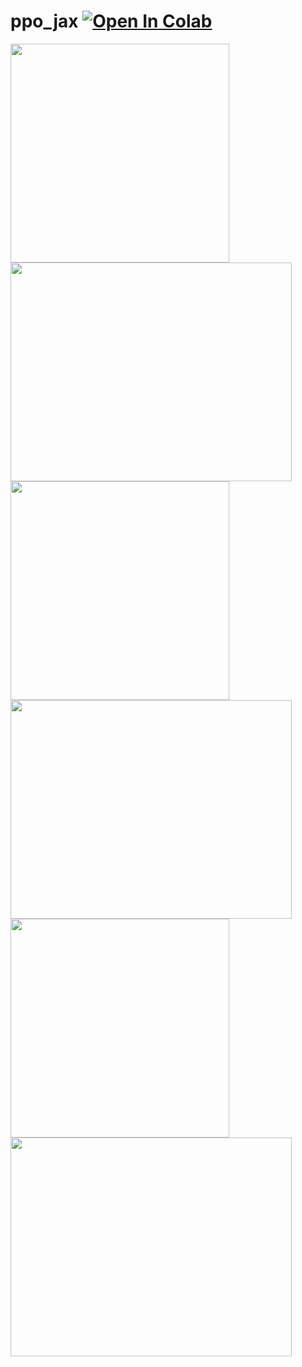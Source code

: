 # ppo_jax [![Open In Colab](https://colab.research.google.com/assets/colab-badge.svg)](https://colab.research.google.com/drive/1vgEsrSZy1kdiZsRmkqtyAqliW61RtKAT?usp=sharing)

<img src="https://user-images.githubusercontent.com/53355258/161337706-16f21641-d24b-4d38-badb-c95ded50be95.gif" width="350" height="350"/> <img src="https://user-images.githubusercontent.com/53355258/161339022-a1e61cdf-f734-44ff-b92e-df21f6a6c43c.png" width="450" height="350"/>
<img src="https://user-images.githubusercontent.com/53355258/160956615-c3565c52-1e68-450b-bcef-10013e860824.gif" width="350" height="350"/> <img src="https://user-images.githubusercontent.com/53355258/161337919-58a16d7b-52fe-4081-8461-563e1374a1c0.png" width="450" height="350"/>
<img src="https://user-images.githubusercontent.com/53355258/161337724-f139b7df-f26f-4f6b-80bc-6b68cd1454a5.gif" width="350" height="350"/> <img src="https://user-images.githubusercontent.com/53355258/161338336-1916304e-d772-414c-91b5-95537775b50f.png" width="450" height="350"/>
